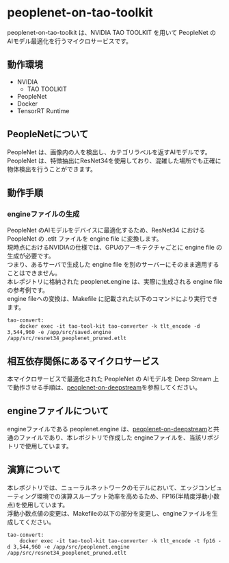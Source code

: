 # peoplenet-on-tao-toolkit
peoplenet-on-tao-toolkit は、NVIDIA TAO TOOLKIT を用いて PeopleNet の AIモデル最適化を行うマイクロサービスです。  

## 動作環境
- NVIDIA 
    - TAO TOOLKIT
- PeopleNet
- Docker
- TensorRT Runtime

## PeopleNetについて
PeopleNet は、画像内の人を検出し、カテゴリラベルを返すAIモデルです。  
PeopleNet は、特徴抽出にResNet34を使用しており、混雑した場所でも正確に物体検出を行うことができます。

## 動作手順

### engineファイルの生成
PeopleNet のAIモデルをデバイスに最適化するため、ResNet34 における PeopleNet の .etlt ファイルを engine file に変換します。  
現時点におけるNVIDIAの仕様では、GPUのアーキテクチャごとに engine file の生成が必要です。  
つまり、あるサーバで生成した engine file を別のサーバーにそのまま適用することはできません。  
本レポジトリに格納された peoplenet.engine は、実際に生成される engine file の参考例です。  
engine fileへの変換は、Makefile に記載された以下のコマンドにより実行できます。

```
tao-convert:
	docker exec -it tao-tool-kit tao-converter -k tlt_encode -d 3,544,960 -e /app/src/saved.engine /app/src/resnet34_peoplenet_pruned.etlt 
```

## 相互依存関係にあるマイクロサービス  
本マイクロサービスで最適化された PeopleNet の AIモデルを Deep Stream 上で動作させる手順は、[peoplenet-on-deepstream](https://github.com/latonaio/peoplenet-on-deepstream)を参照してください。  

## engineファイルについて
engineファイルである peoplenet.engine は、[peoplenet-on-deepstream](https://github.com/latonaio/peoplenet-on-deepstream)と共通のファイルであり、本レポジトリで作成した engineファイルを、当該リポジトリで使用しています。

## 演算について
本レポジトリでは、ニューラルネットワークのモデルにおいて、エッジコンピューティング環境での演算スループット効率を高めるため、FP16(半精度浮動小数点)を使用しています。  
浮動小数点値の変更は、Makefileの以下の部分を変更し、engineファイルを生成してください。

```
tao-convert:
	docker exec -it tao-tool-kit tao-converter -k tlt_encode -t fp16 -d 3,544,960 -e /app/src/peoplenet.engine /app/src/resnet34_peoplenet_pruned.etlt 
```